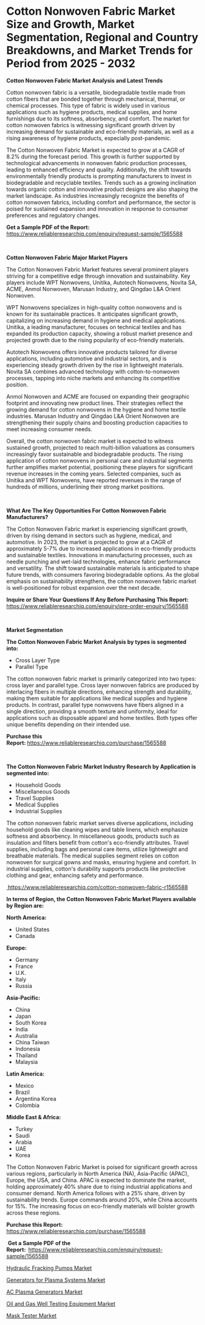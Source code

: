 <p><h1>Cotton Nonwoven Fabric Market Size and Growth, Market Segmentation, Regional and Country Breakdowns, and Market Trends for Period from 2025 -  2032</h1></p><p><strong>Cotton Nonwoven Fabric Market Analysis and Latest Trends</strong></p>
<p><p>Cotton nonwoven fabric is a versatile, biodegradable textile made from cotton fibers that are bonded together through mechanical, thermal, or chemical processes. This type of fabric is widely used in various applications such as hygiene products, medical supplies, and home furnishings due to its softness, absorbency, and comfort. The market for cotton nonwoven fabrics is witnessing significant growth driven by increasing demand for sustainable and eco-friendly materials, as well as a rising awareness of hygiene products, especially post-pandemic.</p><p>The Cotton Nonwoven Fabric Market is expected to grow at a CAGR of 8.2% during the forecast period. This growth is further supported by technological advancements in nonwoven fabric production processes, leading to enhanced efficiency and quality. Additionally, the shift towards environmentally friendly products is prompting manufacturers to invest in biodegradable and recyclable textiles. Trends such as a growing inclination towards organic cotton and innovative product designs are also shaping the market landscape. As industries increasingly recognize the benefits of cotton nonwoven fabrics, including comfort and performance, the sector is poised for sustained expansion and innovation in response to consumer preferences and regulatory changes.</p></p>
<p><strong>Get a Sample PDF of the Report:&nbsp;</strong> <a href="https://www.reliableresearchiq.com/enquiry/request-sample/1565588?utm_campaign=3370&utm_medium=2&utm_source=Github&utm_content=ia&utm_term=31032025&utm_id=cotton-nonwoven-fabric">https://www.reliableresearchiq.com/enquiry/request-sample/1565588</a></p>
<p>&nbsp;</p>
<p><strong>Cotton Nonwoven Fabric Major Market Players</strong></p>
<p><p>The Cotton Nonwoven Fabric Market features several prominent players striving for a competitive edge through innovation and sustainability. Key players include WPT Nonwovens, Unitika, Autotech Nonwovens, Novita SA, ACME, Anmol Nonwoven, Marusan Industry, and Qingdao L&A Orient Nonwoven.</p><p>WPT Nonwovens specializes in high-quality cotton nonwovens and is known for its sustainable practices. It anticipates significant growth, capitalizing on increasing demand in hygiene and medical applications. Unitika, a leading manufacturer, focuses on technical textiles and has expanded its production capacity, showing a robust market presence and projected growth due to the rising popularity of eco-friendly materials.</p><p>Autotech Nonwovens offers innovative products tailored for diverse applications, including automotive and industrial sectors, and is experiencing steady growth driven by the rise in lightweight materials. Novita SA combines advanced technology with cotton-to-nonwoven processes, tapping into niche markets and enhancing its competitive position.</p><p>Anmol Nonwoven and ACME are focused on expanding their geographic footprint and innovating new product lines. Their strategies reflect the growing demand for cotton nonwovens in the hygiene and home textile industries. Marusan Industry and Qingdao L&A Orient Nonwoven are strengthening their supply chains and boosting production capacities to meet increasing consumer needs.</p><p>Overall, the cotton nonwoven fabric market is expected to witness sustained growth, projected to reach multi-billion valuations as consumers increasingly favor sustainable and biodegradable products. The rising application of cotton nonwovens in personal care and industrial segments further amplifies market potential, positioning these players for significant revenue increases in the coming years. Selected companies, such as Unitika and WPT Nonwovens, have reported revenues in the range of hundreds of millions, underlining their strong market positions.</p></p>
<p>&nbsp;</p>
<p><strong>What Are The Key Opportunities For Cotton Nonwoven Fabric Manufacturers?</strong></p>
<p><p>The Cotton Nonwoven Fabric market is experiencing significant growth, driven by rising demand in sectors such as hygiene, medical, and automotive. In 2023, the market is projected to grow at a CAGR of approximately 5-7% due to increased applications in eco-friendly products and sustainable textiles. Innovations in manufacturing processes, such as needle punching and wet-laid technologies, enhance fabric performance and versatility. The shift toward sustainable materials is anticipated to shape future trends, with consumers favoring biodegradable options. As the global emphasis on sustainability strengthens, the cotton nonwoven fabric market is well-positioned for robust expansion over the next decade.</p></p>
<p><strong>Inquire or Share Your Questions If Any Before Purchasing This Report:</strong> <a href="https://www.reliableresearchiq.com/enquiry/pre-order-enquiry/1565588?utm_campaign=3370&utm_medium=2&utm_source=Github&utm_content=ia&utm_term=31032025&utm_id=cotton-nonwoven-fabric">https://www.reliableresearchiq.com/enquiry/pre-order-enquiry/1565588</a></p>
<p>&nbsp;</p>
<p><strong>Market Segmentation</strong></p>
<p><strong>The Cotton Nonwoven Fabric Market Analysis by types is segmented into:</strong></p>
<p><ul><li>Cross Layer Type</li><li>Parallel Type</li></ul></p>
<p><p>The cotton nonwoven fabric market is primarily categorized into two types: cross layer and parallel type. Cross layer nonwoven fabrics are produced by interlacing fibers in multiple directions, enhancing strength and durability, making them suitable for applications like medical supplies and hygiene products. In contrast, parallel type nonwovens have fibers aligned in a single direction, providing a smooth texture and uniformity, ideal for applications such as disposable apparel and home textiles. Both types offer unique benefits depending on their intended use.</p></p>
<p><strong>Purchase this Report:&nbsp;</strong><a href="https://www.reliableresearchiq.com/purchase/1565588?utm_campaign=3370&utm_medium=2&utm_source=Github&utm_content=ia&utm_term=31032025&utm_id=cotton-nonwoven-fabric">https://www.reliableresearchiq.com/purchase/1565588</a></p>
<p>&nbsp;</p>
<p><strong>The Cotton Nonwoven Fabric Market Industry Research by Application is segmented into:</strong></p>
<p><ul><li>Household Goods</li><li>Miscellaneous Goods</li><li>Travel Supplies</li><li>Medical Supplies</li><li>Industrial Supplies</li></ul></p>
<p><p>The cotton nonwoven fabric market serves diverse applications, including household goods like cleaning wipes and table linens, which emphasize softness and absorbency. In miscellaneous goods, products such as insulation and filters benefit from cotton's eco-friendly attributes. Travel supplies, including bags and personal care items, utilize lightweight and breathable materials. The medical supplies segment relies on cotton nonwoven for surgical gowns and masks, ensuring hygiene and comfort. In industrial supplies, cotton's durability supports products like protective clothing and gear, enhancing safety and performance.</p></p>
<p><a href="https://www.reliableresearchiq.com/cotton-nonwoven-fabric-r1565588?utm_campaign=3370&utm_medium=2&utm_source=Github&utm_content=ia&utm_term=31032025&utm_id=cotton-nonwoven-fabric">&nbsp;https://www.reliableresearchiq.com/cotton-nonwoven-fabric-r1565588</a></p>
<p><strong>In terms of Region, the Cotton Nonwoven Fabric Market Players available by Region are:</strong></p>
<p>
    <p> <strong> North America: </strong>
        <ul>
            <li>United States</li>
            <li>Canada</li>
        </ul>
        </p> 
    <p> <strong> Europe: </strong>
        <ul>
            <li>Germany</li>
            <li>France</li>
            <li>U.K.</li>
            <li>Italy</li>
            <li>Russia</li>
        </ul>
        </p> 
    <p> <strong> Asia-Pacific: </strong>
        <ul>
            <li>China</li>
            <li>Japan</li>
            <li>South Korea</li>
            <li>India</li>
            <li>Australia</li>
            <li>China Taiwan</li>
            <li>Indonesia</li>
            <li>Thailand</li>
            <li>Malaysia</li>
        </ul>
        </p> 
    <p> <strong> Latin America: </strong>
        <ul>
            <li>Mexico</li>
            <li>Brazil</li>
            <li>Argentina Korea</li>
            <li>Colombia</li>
        </ul>
        </p> 
    <p> <strong> Middle East & Africa: </strong>
        <ul>
            <li>Turkey</li>
            <li>Saudi</li>
            <li>Arabia</li>
            <li>UAE</li>
            <li>Korea</li>
        </ul>
    </p>
    </p>
<p><p>The Cotton Nonwoven Fabric Market is poised for significant growth across various regions, particularly in North America (NA), Asia-Pacific (APAC), Europe, the USA, and China. APAC is expected to dominate the market, holding approximately 40% share due to rising industrial applications and consumer demand. North America follows with a 25% share, driven by sustainability trends. Europe commands around 20%, while China accounts for 15%. The increasing focus on eco-friendly materials will bolster growth across these regions.</p></p>
<p><strong>Purchase this Report: </strong><a href="https://www.reliableresearchiq.com/purchase/1565588?utm_campaign=3370&utm_medium=2&utm_source=Github&utm_content=ia&utm_term=31032025&utm_id=cotton-nonwoven-fabric">https://www.reliableresearchiq.com/purchase/1565588</a></p>
<p>&nbsp;<strong>Get a Sample PDF of the Report:&nbsp;&nbsp;</strong><a href="https://www.reliableresearchiq.com/enquiry/request-sample/1565588?utm_campaign=3370&utm_medium=2&utm_source=Github&utm_content=ia&utm_term=31032025&utm_id=cotton-nonwoven-fabric">https://www.reliableresearchiq.com/enquiry/request-sample/1565588</a></p>
<p><strong></strong></p>
<p><p><a href="https://www.linkedin.com/pulse/size-share-projected-growth-rate-hydraulic-fracking-pumps-4vizf?utm_campaign=3370&utm_medium=2&utm_source=Github&utm_content=ia&utm_term=31032025&utm_id=cotton-nonwoven-fabric">Hydraulic Fracking Pumps Market</a></p><p><a href="https://www.linkedin.com/pulse/future-revenue-market-insights-generators-plasma-systems-jkrcf?utm_campaign=3370&utm_medium=2&utm_source=Github&utm_content=ia&utm_term=31032025&utm_id=cotton-nonwoven-fabric">Generators for Plasma Systems Market</a></p><p><a href="https://www.linkedin.com/pulse/comprehensive-report-ac-plasma-generators-market-size-wzvgf?utm_campaign=3370&utm_medium=2&utm_source=Github&utm_content=ia&utm_term=31032025&utm_id=cotton-nonwoven-fabric">AC Plasma Generators Market</a></p><p><a href="https://www.linkedin.com/pulse/oil-gas-well-testing-equipment-market-size-analysis-2025-2032-dih8f?utm_campaign=3370&utm_medium=2&utm_source=Github&utm_content=ia&utm_term=31032025&utm_id=cotton-nonwoven-fabric">Oil and Gas Well Testing Equipment Market</a></p><p><a href="https://www.linkedin.com/pulse/mask-tester-markets-comprehensive-analysis-which-includes-rbacc?utm_campaign=3370&utm_medium=2&utm_source=Github&utm_content=ia&utm_term=31032025&utm_id=cotton-nonwoven-fabric">Mask Tester Market</a></p></p>